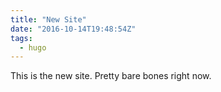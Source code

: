```yaml
---
title: "New Site"
date: "2016-10-14T19:48:54Z"
tags:
  - hugo
---
```


This is the new site. Pretty bare bones right now.
